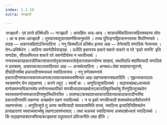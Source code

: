 ```yaml
---
index: 1.1.10
sutra: नाज्झलौ

---
```

_नाज्झलौ_ - एवं प्राप्ते प्रतिषेधति — नाज्झलौ । आसहितः अच्-आच् । शाकपार्थिवादित्वात्सहितशब्दस्य लोपः । आ च हस्व-आज्झलौ । तुस्यास्यसूत्रात्सवर्णमित्यनुवर्तते । तच्च पुंलिङ्गाद्विवचनान्ततया विपरिणम्यते । तदाह — अकारसहितोऽजित्यादिना । ननु किमर्थोऽयं प्रतिषेध इत्यत आह — तेनेत्यादि यणादिकं नेत्यन्तम् । तेन=प्रतिषेधेन । आदिना सवर्णदीर्घसङ्ग्रहः । दधीति इकारस्य हकारे षकारे सकारे च परे 'इको यणचि' इति यणादेशः, शीतलमित्यत्र शकारे परे सवर्णदीर्घश्च न भवतीत्यर्थः । नन्वस्त्वकारहकारयोरिकारशकारयोरृकारषकारयोर्ऌकारसकारयोश्च सावण्र्यं, तथापिदधि षष्ठ॑मित्यादौ यणादिकं न प्रसक्तम्, अचपरकत्वाऽभावादित्यत आह — अन्यथेत्यादिना । अन्यथा=तेषां सावण्र्याभ्युपगमे, दीर्घादीनामिव हकारादीनामप्यच्त्वं स्यादित्यन्वयः । ननु वर्णसमाम्नाये हकारादीनामकारचकारमध्यगत्वाऽभावात्कथमच्त्वमित्यत आह-ग्रहणकशास्त्रबलादिति । गृह्णन्त्यकारादयः स्वसवर्णान् येन तद्ग्रहणम् । करणे ल्युट् । स्वार्थे कः । अणुदित्सूत्रादित्यर्थः । यद्यप्यच्छब्द०वाच्यत्वं वार्णसमाम्नायिकानामेव वर्णानान्तथापीको यणचीत्यादावच्छब्देनाऽकारादिषूपस्थितेषु तैरणुदित्सूत्रबलेन स्वस्वसवर्णानामाकारादीनामुपस्थितिरस्ति । ततश्चाऽत्राच्पदवाच्याकारादिवाच्यत्वादाकारादीनामिव हकारादीनामपि लक्षणया अच्छब्देन ग्रहणं स्यादित्यर्थः । न च इको यणचीत्यादौ शक्यार्थमादायैवोपपत्तेर्न लक्षणासंभवः । अणुदित्सूत्रे तु अस्य च्वावित्यादौ सावकाशमिति वाच्यं, स्वादिभ्य इत्यादिनिर्देशबलेन प्रत्याहाराणां स्ववाच्यवाच्येषु लक्षणाऽवश्यंभावात् । तथा चअच्त्वं स्या॑दित्यस्य अचपदबोध्यत्वं स्यादित्यर्थः । किं तद्ग्रहणकशास्त्रमित्याकाङ्क्षायां तदुपपादनं प्रतिजानीते-तथा हीति ।